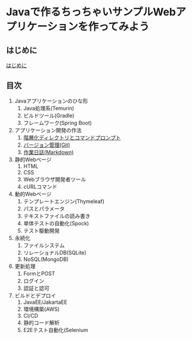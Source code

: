 # Javaで作るちっちゃいサンプルWebアプリケーションを作ってみよう

## はじめに

[はじめに](introduction.html)

## 目次


1. Javaアプリケーションのひな形
    1. Java処理系(Temurin)
    1. ビルドツール(Gradle)
    1. フレームワーク(Spring Boot)
1. アプリケーション開発の作法
    1. [階層化ディレクトリとコマンドプロンプト](cmdexe.html)
    1. [バージョン管理(Git)](git.html)
    1. [作業日誌(Markdown)](markdown.html)
1. 静的Webページ
    1. HTML
    1. CSS
    1. Webブラウザ開発者ツール
    1. cURLコマンド
1. 動的Webページ
    1. テンプレートエンジン(Thymeleaf)
    1. パスとパラメータ
    1. テキストファイルの読み書き
    1. 単体テストの自動化(Spock)
    1. テスト駆動開発
1. 永続化
    1. ファイルシステム
    1. リレーショナルDB(SQLite)
    1. NoSQL(MongoDB)
1. 更新処理
    1. FormとPOST
    1. ログイン
    1. 認証と認可
1. ビルドとデプロイ
    1. JavaEE/JakartaEE
    1. 環境構築(AWS)
    1. CI/CD
    1. 静的コード解析
    1. E2Eテスト自動化(Selenium
    